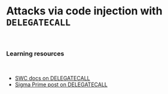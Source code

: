 # Attacks via code injection with `DELEGATECALL`

<br>



### Learning resources

<br>

* [SWC docs on DELEGATECALL](https://swcregistry.io/docs/SWC-112)
* [Sigma Prime post on DELEGATECALL](https://blog.sigmaprime.io/solidity-security.html#delegatecall)
